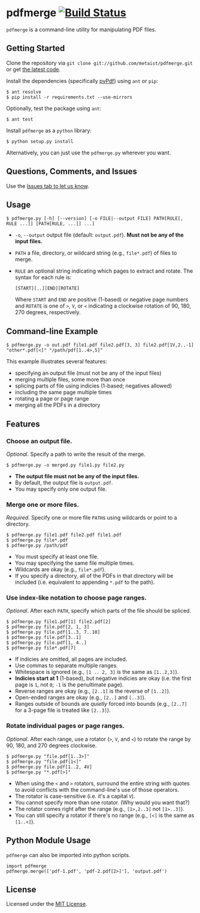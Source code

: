 # pdfmerge [![Build Status][ci-image]][ci-status]
`pdfmerge` is a command-line utility for manipulating PDF files.

## Getting Started
Clone the repository via `git clone git://github.com/metaist/pdfmerge.git`
or get [the latest code](https://github.com/metaist/pdfmerge/zipball/master).

Install the dependencies (specifically [pyPdf][pypdf]) using `ant` or `pip`:

    $ ant resolve
    $ pip install -r requirements.txt --use-mirrors

Optionally, test the package using `ant`:

    $ ant test

Install `pdfmerge` as a `python` library:

    $ python setup.py install

Alternatively, you can just use the `pdfmerge.py` wherever you want.

## Questions, Comments, and Issues
Use the [Issues tab to let us know](github-issues).

## Usage

    $ pdfmerge.py [-h] [--version] [-o FILE|--output FILE] PATH[RULE[, RULE ...]] [PATH[RULE, ...]] ...]

  * `-o`, `--output` output file (default: `output.pdf`).
    **Must not be any of the input files.**
  * `PATH` a file, directory, or wildcard string (e.g., `file*.pdf`) of files
    to merge.
  * `RULE` an optional string indicating which pages to extract and rotate.
    The syntax for each rule is:

        [START][..][END][ROTATE]

    Where `START` and `END` are positive (1-based) or negative page numbers and
    `ROTATE` is one of `>`, `V`, or `<` indicating a clockwise rotation of
    90, 180, 270 degrees, respectively.

## Command-line Example

    $ pdfmerge.py -o out.pdf file1.pdf file2.pdf[3, 3] file2.pdf[1V,2..-1] "other*.pdf[<]" "/path/pdf[1..4>,5]"

This example illustrates several features:
  * specifying an output file (must not be any of the input files)
  * merging multiple files, some more than once
  * splicing parts of file using indicies (1-based; negatives allowed)
  * including the same page multiple times
  * rotating a page or page range
  * merging all the PDFs in a directory

## Features
### Choose an output file.
_Optional_. Specify a path to write the result of the merge.

    $ pdfmerge.py -o merged.py file1.py file2.py

  * **The output file must not be any of the input files.**
  * By default, the output file is `output.pdf`.
  * You may specify only one output file.

### Merge one or more files.
_Required_. Specify one or more file `PATH`s using wildcards or point to a
directory.

    $ pdfmerge.py file1.pdf file2.pdf file1.pdf
    $ pdfmerge.py file*.pdf
    $ pdfmerge.py /path/pdf

  * You must specify at least one file.
  * You may specifying the same file multiple times.
  * Wildcards are okay (e.g., `file*.pdf`).
  * If you specify a directory, all of the PDFs in that directory will be
    included (i.e. equivalent to appending `*.pdf` to the path).

### Use index-like notation to choose page ranges.
_Optional_. After each `PATH`, specify which parts of the file should be
spliced.

    $ pdfmerge.py file1.pdf[1] file2.pdf[2]
    $ pdfmerge.py file.pdf[2, 1, 3]
    $ pdfmerge.py file.pdf[1..3, 7..10]
    $ pdfmerge.py file.pdf[3..1]
    $ pdfmerge.py file.pdf[1, 4..]
    $ pdfmerge.py file*.pdf[7]

  * If indicies are omitted, all pages are included.
  * Use commas to separate multiple ranges.
  * Whitespace is ignored (e.g., `[1 .. 2, 3]` is the same as `[1..2,3]`).
  * **Indicies start at 1** (1-based), but negative indicies are okay
    (i.e. the first page is `1`, not `0`; `-1` is the penultimate page).
  * Reverse ranges are okay (e.g., `[2..1]` is the reverse of `[1..2]`).
  * Open-ended ranges are okay (e.g., `[2..]` and `[..3]`).
  * Ranges outside of bounds are _quietly_ forced into bounds
    (e.g., `[2..7]` for a 3-page file is treated like `[2..3]`).

### Rotate individual pages or page ranges.
_Optional_. After each range, use a rotator (`>`, `V`, and `<`) to
rotate the range by 90, 180, and 270 degrees clockwise.

    $ pdfmerge.py "file.pdf[1..3>]"
    $ pdfmerge.py "file.pdf[1<]"
    $ pdfmerge.py file.pdf[1..2, 4V]
    $ pdfmerge.py "*.pdf[>]"

  * When using the `<` and `>` rotators, surround the entire string
    with quotes to avoid conflicts with the command-line's use of
    those operators.
  * The rotator is case-sensitive (i.e. it's a capital `V`).
  * You cannot specify more than one rotator. (Why would you want that?)
  * The rotator comes right after the range (e.g., `[1>,2..3]` not `[1>..3]`).
  * You can still specify a rotator if there's no range (e.g., `[<]` is the
    same as `[1..<]`).

## Python Module Usage
`pdfmerge` can also be imported into python scripts.

    import pdfmerge
    pdfmerge.merge(['pdf-1.pdf', 'pdf-2.pdf[2>]'], 'output.pdf')

## License
Licensed under the [MIT License][osi-mit].

[ci-image]: https://secure.travis-ci.org/metaist/pdfmerge.png
[ci-status]: http://travis-ci.org/metaist/pdfmerge
[github-issues]: https://github.com/metaist/pdfmerge/issues
[osi-mit]: http://opensource.org/licenses/MIT
[pypdf]: https://pypi.python.org/pypi/pyPdf
